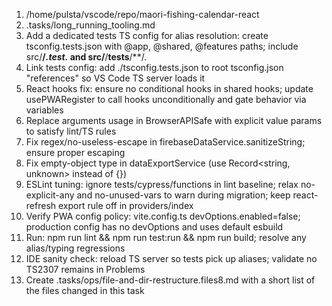 1) /home/pulsta/vscode/repo/maori-fishing-calendar-react
2) .tasks/long_running_tooling.md
3) Add a dedicated tests TS config for alias resolution: create tsconfig.tests.json with @app, @shared, @features paths; include src/**/*.test.* and src/**/__tests__/**/*.*
4) Link tests config: add ./tsconfig.tests.json to root tsconfig.json "references" so VS Code TS server loads it
5) React hooks fix: ensure no conditional hooks in shared hooks; update usePWARegister to call hooks unconditionally and gate behavior via variables
6) Replace arguments usage in BrowserAPISafe with explicit value params to satisfy lint/TS rules
7) Fix regex/no-useless-escape in firebaseDataService.sanitizeString; ensure proper escaping
8) Fix empty-object type in dataExportService (use Record<string, unknown> instead of {})
9) ESLint tuning: ignore tests/cypress/functions in lint baseline; relax no-explicit-any and no-unused-vars to warn during migration; keep react-refresh export rule off in providers/index
10) Verify PWA config policy: vite.config.ts devOptions.enabled=false; production config has no devOptions and uses default esbuild
11) Run: npm run lint && npm run test:run && npm run build; resolve any alias/typing regressions
12) IDE sanity check: reload TS server so tests pick up aliases; validate no TS2307 remains in Problems
13) Create .tasks/ops/file-and-dir-restructure.files8.md with a short list of the files changed in this task
